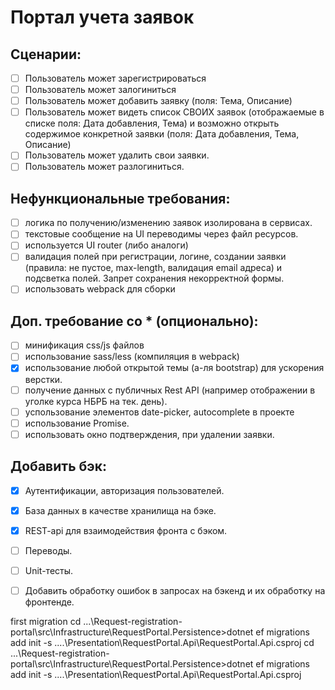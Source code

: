 # Портал учета заявок

 ## Сценарии:
- [ ] Пользователь может зарегистрироваться
- [ ] Пользователь может залогиниться
- [ ] Пользователь может добавить заявку (поля: Тема, Описание)
- [ ] Пользователь может видеть список СВОИХ заявок (отображаемые в списке поля: Дата добавления, Тема) и возможно открыть содержимое конкретной заявки (поля: Дата добавления, Тема, Описание)
- [ ] Пользователь может удалить свои заявки.
- [ ] Пользователь может разлогиниться.

 ## Нефункциональные требования:
- [ ] логика по получению/изменению заявок изолирована в сервисах.
- [ ] текстовые сообщение на UI переводимы через файл ресурсов.
- [ ] используется UI router (либо аналоги)
- [ ] валидация полей при регистрации, логине, создании заявки (правила: не пустое, max-length, валидация email адреса) и подсветка полей. Запрет сохранения некорректной формы.
- [ ] использовать webpack для сборки

 ## Доп. требование со * (опционально):
- [ ] минификация css/js файлов
- [ ] использование sass/less (компиляция в webpack)
- [x] использование любой открытой темы (а-ля bootstrap) для ускорения верстки.
- [ ] получение данных с публичных Rest API (например отображении в уголке курса НБРБ на тек. день).
- [ ] успользование элементов date-picker, autocomplete в проекте
- [ ] использование Promise.
- [ ] использовать окно подтверждения, при удалении заявки.

 ## Добавить бэк:
- [x] Аутентификации, авторизация пользователей.
- [x] База данных в качестве хранилища на бэке.
- [x] REST-api для взаимодействия фронта с бэком.
- [ ] Переводы.
- [ ] Unit-тесты.
- [ ] Добавить обработку ошибок в запросах на бэкенд и их обработку на фронтенде.


 first migration
 cd ...\Request-registration-portal\src\Infrastructure\RequestPortal.Persistence>dotnet ef migrations add init -s ..\..\Presentation\RequestPortal.Api\RequestPortal.Api.csproj
 cd ...\Request-registration-portal\src\Infrastructure\RequestPortal.Persistence>dotnet ef migrations add init -s ..\..\Presentation\RequestPortal.Api\RequestPortal.Api.csproj